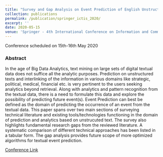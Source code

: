 ```yaml
---
title: "Survey and Gap Analysis on Event Prediction of English Unstructured Texts"
collection: publications
permalink: /publication/springer_ictis_2020/
excerpt: ''
date: 2020-05-15
venue: 'Springer - 4th International Conference on Information and Communication Technology for Intelligent Systems (ICTIS 2020)'
---
```

Conference scheduled on 15th-16th May 2020

<h3>Abstract</h3>

In the age of Big Data Analytics, text mining on large sets of digital textual data does not suffice all the analytic purposes. 
Prediction on unstructured texts and interlinking of the information in various domains like strategic, political, medical, financial etc. is very pertinent to the users seeking analytics beyond retrieval. Along with analytics and pattern recognition from the textual data, there is a need to formulate this data and explore the possibility of predicting future event(s). Event Prediction can best be defined as the domain of predicting the occurrence of an event from the textual data. This paper spans over two main sections of surveying technical literature and existing tools/technologies functioning in the domain of prediction and analytics based on unstrucuted text. The survey also highlights fundamental research gaps from the reviewed literature. A systematic comparison of different technical approaches has been listed in a tabular form. The gap analysis provides future scope of more optimized algorithms for textual event prediction.
<br>

[Conference Link](https://ictis.in/)
